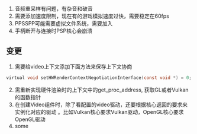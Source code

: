 1. 音频重采样有问题，有杂音和破音
2. 需要添加速度限制，现在有的游戏模拟速度过快，需要稳定在60fps
3. PPSSPP可能需要虚拟文件系统，需要加入
4. 手柄断开与连接时PSP核心会崩溃

## 变更 
1. 需要给video上下文添加下面方法来保存上下文协商
```c
virtual void setHWRenderContextNegotiationInterface(const void *) = 0;
```
2. 需重新实现硬件渲染时的上下文中的get_proc_address, 获取GL或者Vulkan的函数指针
3. 在创建Video组件时，除了看配置的video驱动，还要根据核心返回的要求来实例化对应的驱动 。比如Vulkan核心要求Vulkan驱动，OpenGL核心要求OpenGL驱动
4. some 
